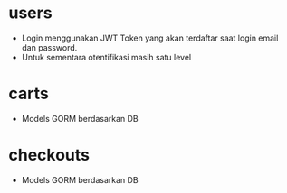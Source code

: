 # users
- Login menggunakan JWT Token yang akan terdaftar saat login email dan password.
- Untuk sementara otentifikasi masih satu level

# carts
- Models GORM berdasarkan DB

# checkouts
- Models GORM berdasarkan DB
